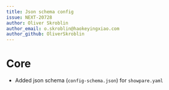 ```yaml
---
title: Json schema config
issue: NEXT-20728
author: Oliver Skroblin
author_email: o.skroblin@haokeyingxiao.com
author_github: OliverSkroblin
---
```

# Core
* Added json schema (`config-schema.json`) for `showpare.yaml` 
